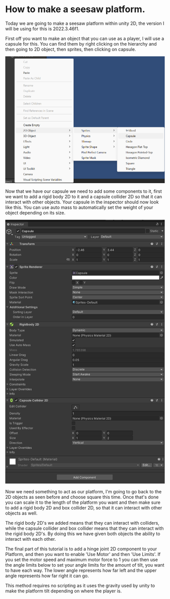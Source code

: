 # How to make a seesaw platform.

Today we are going to make a seesaw platform within unity 2D, the version I will be using for this is 2022.3.46f1.

First off you want to make an object that you can use as a player, I will use a capsule for this.
You can find them by right clicking on the hierarchy and then going to 2D object, then sprites, then clicking on capsule.

![alt text](image.png)

Now that we have our capsule we need to add some components to it, first we want to add a rigid body 2D to it and a capsule collider 2D so that it can interact with other objects. Your capsule in the inspector should now look like this. You can use auto mass to automatically set the weight of your object depending on its size.

![alt text](image-1.png)

Now we need something to act as our platform, I'm going to go back to the 2D objects as seen before and choose square this time. Once that's done you can scale it to the length of the platform you want and then make sure to add a rigid body 2D and box collider 2D, so that it can interact with other objects as well.

The rigid body 2D's we added means that they can interact with colliders, while the capsule collider and box collider means that they can interact with the rigid body 2D's. By doing this we have given both objects the ability to interact with each other.

The final part of this tutorial is to add a hinge joint 2D component to your Platform, and then you want to enable 'Use Motor' and then 'Use Limits'. If you set the motor speed and maximum motor force to 1 you can then use the angle limits below to set your angle limits for the amount of tilt, you want to have each way. The lower angle represents how far left and the upper angle represents how far right it can go. 

This method requires no scripting as it uses the gravity used by unity to make the platform tilt depending on where the player is.